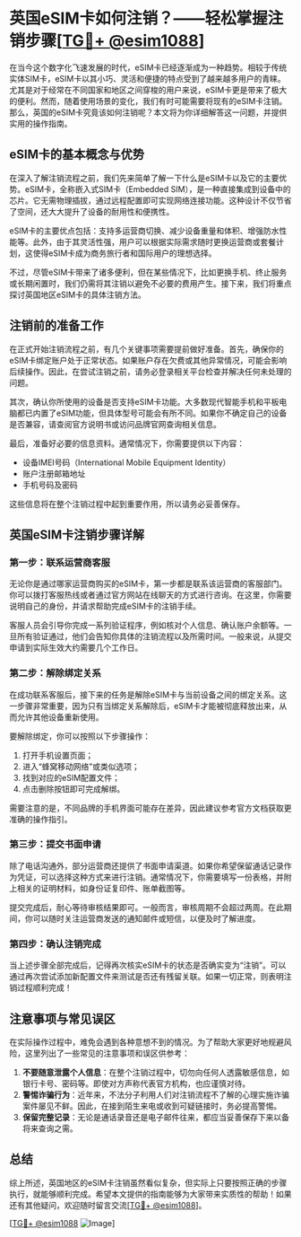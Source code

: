 # 英国eSIM卡如何注销？——轻松掌握注销步骤[[TG💪+ @esim1088](https://t.me/s/esim1088)]

在当今这个数字化飞速发展的时代，eSIM卡已经逐渐成为一种趋势。相较于传统实体SIM卡，eSIM卡以其小巧、灵活和便捷的特点受到了越来越多用户的青睐。尤其是对于经常在不同国家和地区之间穿梭的用户来说，eSIM卡更是带来了极大的便利。然而，随着使用场景的变化，我们有时可能需要将现有的eSIM卡注销。那么，英国的eSIM卡究竟该如何注销呢？本文将为你详细解答这一问题，并提供实用的操作指南。

## eSIM卡的基本概念与优势

在深入了解注销流程之前，我们先来简单了解一下什么是eSIM卡以及它的主要优势。eSIM卡，全称嵌入式SIM卡（Embedded SIM），是一种直接集成到设备中的芯片。它无需物理插拔，通过远程配置即可实现网络连接功能。这种设计不仅节省了空间，还大大提升了设备的耐用性和便携性。

eSIM卡的主要优点包括：支持多运营商切换、减少设备重量和体积、增强防水性能等。此外，由于其灵活性强，用户可以根据实际需求随时更换运营商或套餐计划，这使得eSIM卡成为商务旅行者和国际用户的理想选择。

不过，尽管eSIM卡带来了诸多便利，但在某些情况下，比如更换手机、终止服务或长期闲置时，我们仍需将其注销以避免不必要的费用产生。接下来，我们将重点探讨英国地区eSIM卡的具体注销方法。

## 注销前的准备工作

在正式开始注销流程之前，有几个关键事项需要提前做好准备。首先，确保你的eSIM卡绑定账户处于正常状态。如果账户存在欠费或其他异常情况，可能会影响后续操作。因此，在尝试注销之前，请务必登录相关平台检查并解决任何未处理的问题。

其次，确认你所使用的设备是否支持eSIM卡功能。大多数现代智能手机和平板电脑都已内置了eSIM功能，但具体型号可能会有所不同。如果你不确定自己的设备是否兼容，请查阅官方说明书或访问品牌官网查询相关信息。

最后，准备好必要的信息资料。通常情况下，你需要提供以下内容：
- 设备IMEI号码（International Mobile Equipment Identity）
- 账户注册邮箱地址
- 手机号码及密码

这些信息将在整个注销过程中起到重要作用，所以请务必妥善保存。

## 英国eSIM卡注销步骤详解

### 第一步：联系运营商客服

无论你是通过哪家运营商购买的eSIM卡，第一步都是联系该运营商的客服部门。你可以拨打客服热线或者通过官方网站在线聊天的方式进行咨询。在这里，你需要说明自己的身份，并请求帮助完成eSIM卡的注销手续。

客服人员会引导你完成一系列验证程序，例如核对个人信息、确认账户余额等。一旦所有验证通过，他们会告知你具体的注销流程以及所需时间。一般来说，从提交申请到实际生效大约需要几个工作日。

### 第二步：解除绑定关系

在成功联系客服后，接下来的任务是解除eSIM卡与当前设备之间的绑定关系。这一步骤非常重要，因为只有当绑定关系解除后，eSIM卡才能被彻底释放出来，从而允许其他设备重新使用。

要解除绑定，你可以按照以下步骤操作：
1. 打开手机设置页面；
2. 进入“蜂窝移动网络”或类似选项；
3. 找到对应的eSIM配置文件；
4. 点击删除按钮即可完成解绑。

需要注意的是，不同品牌的手机界面可能存在差异，因此建议参考官方文档获取更准确的操作指引。

### 第三步：提交书面申请

除了电话沟通外，部分运营商还提供了书面申请渠道。如果你希望保留通话记录作为凭证，可以选择这种方式来进行注销。通常情况下，你需要填写一份表格，并附上相关的证明材料，如身份证复印件、账单截图等。

提交完成后，耐心等待审核结果即可。一般而言，审核周期不会超过两周。在此期间，你可以随时关注运营商发送的通知邮件或短信，以便及时了解进度。

### 第四步：确认注销完成

当上述步骤全部完成后，记得再次核实eSIM卡的状态是否确实变为“注销”。可以通过再次尝试添加新配置文件来测试是否还有残留关联。如果一切正常，则表明注销过程顺利完成！

## 注意事项与常见误区

在实际操作过程中，难免会遇到各种意想不到的情况。为了帮助大家更好地规避风险，这里列出了一些常见的注意事项和误区供参考：

1. **不要随意泄露个人信息**：在整个注销过程中，切勿向任何人透露敏感信息，如银行卡号、密码等。即使对方声称代表官方机构，也应谨慎对待。
2. **警惕诈骗行为**：近年来，不法分子利用人们对注销流程不了解的心理实施诈骗案件屡见不鲜。因此，在接到陌生来电或收到可疑链接时，务必提高警惕。
3. **保留完整记录**：无论是通话录音还是电子邮件往来，都应当妥善保存下来以备将来查询之需。

## 总结

综上所述，英国地区的eSIM卡注销虽然看似复杂，但实际上只要按照正确的步骤执行，就能够顺利完成。希望本文提供的指南能够为大家带来实质性的帮助！如果还有其他疑问，欢迎随时留言交流[[TG💪+ @esim1088](https://t.me/s/esim1088)]。

[[TG💪+ @esim1088](https://t.me/s/esim1088) ![Image](https://i.postimg.cc/4NQfJmqS/Snipaste-2025-05-13-00-14-12.png)]